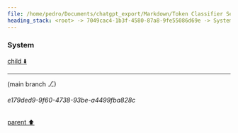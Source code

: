 ```yaml
---
file: /home/pedro/Documents/chatgpt_export/Markdown/Token Classifier Setup..md
heading_stack: <root> -> 7049cac4-1b3f-4580-87a8-9fe55086d69e -> System
---
```

### System

[child ⬇️](#e179ded9-9f60-4738-93be-a4499fba828c)

---

(main branch ⎇)
###### e179ded9-9f60-4738-93be-a4499fba828c
[parent ⬆️](#7049cac4-1b3f-4580-87a8-9fe55086d69e)
